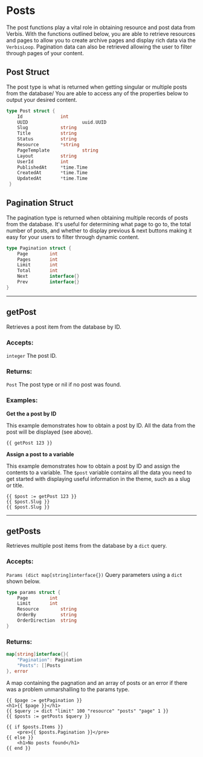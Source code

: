 # Posts

The post functions play a vital role in obtaining resource and post data from Verbis. 
With the functions outlined below, you are able to retrieve resources and pages to allow you to create
archive pages and display rich data via the `VerbisLoop`. Pagination data can also be retrieved 
allowing the user to filter through pages of your content.

## Post Struct
The post type is what is returned when getting singular or multiple posts from the database/
You are able to access any of the properties below to output your desired content.

```go
type Post struct {
 	Id		        int							
 	UUID                    uuid.UUID				
 	Slug			string 						
 	Title			string 				
 	Status			string						
 	Resource		*string 					
 	PageTemplate            string				
 	Layout			string						
 	UserId 			int 						
 	PublishedAt		*time.Time					
 	CreatedAt		*time.Time					
 	UpdatedAt		*time.Time					
 }
```

## Pagination Struct 

The pagination type is returned when obtaining multiple records of posts from the database.
It's useful for determining what page to go to, the total number of posts, and whether 
to display previous & next buttons making it easy for your users to filter through 
dynamic content.

```go
type Pagination struct {
	Page 		int					
	Pages 		int					
	Limit 		int					
	Total 		int					
	Next 		interface{} 		
	Prev 		interface{} 		
}
```

___

## getPost

Retrieves a post item from the database by ID.

### Accepts: 

`integer` The post ID.

### Returns:

`Post` The post type or nil if no post was found.

### Examples:

**Get the a post by ID**

This example demonstrates how to obtain a post by ID. All the data from the post will be displayed
(see above).

```gotemplate
{{ getPost 123 }}
```

**Assign a post to a variable**

This example demonstrates how to obtain a post by ID and assign the contents to a variable.
The `$post` variable contains all the data you need to get started with displaying useful
information in the theme, such as a slug or title.

```gotemplate
{{ $post := getPost 123 }}
{{ $post.Slug }}
{{ $post.Slug }}
```
___

## getPosts

Retrieves multiple post items from the database by a `dict` query.

### Accepts: 

`Params (dict map[string]interface{})` Query parameters using a `dict` shown below.

```go
type params struct {
    Page 		int
    Limit 		int
    Resource 		string
    OrderBy 		string
    OrderDirection 	string
}
```

### Returns:

```go
map[string]interface{}{
    "Pagination": Pagination
    "Posts": []Posts
}, error
``` 
A map containing the pagnation and an array of posts or an error if there was a problem
unmarshalling to the params type.









    {{ $page := getPagination }}
    <h1>{{ $page }}</h1>
    {{ $query := dict "limit" 100 "resource" "posts" "page" 1 }}
    {{ $posts := getPosts $query }}

    {{ if $posts.Items }}
        <pre>{{ $posts.Pagination }}</pre>
    {{ else }}
        <h1>No posts found</h1>
    {{ end }}
